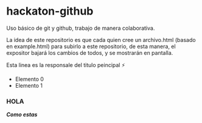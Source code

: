 # hackaton-github

Uso básico de git y github, trabajo de manera colaborativa.

La idea de este repositorio es que cada quien cree un archivo.html (basado en example.html) para subirlo a este repositorio, de esta manera, el expositor bajará los cambios de todos, y se mostrarán en pantalla.


Esta linea es la responsale del titulo peincipal :zap:
- Elemento 0
- Elemento 1


### HOLA

___Como estas___
